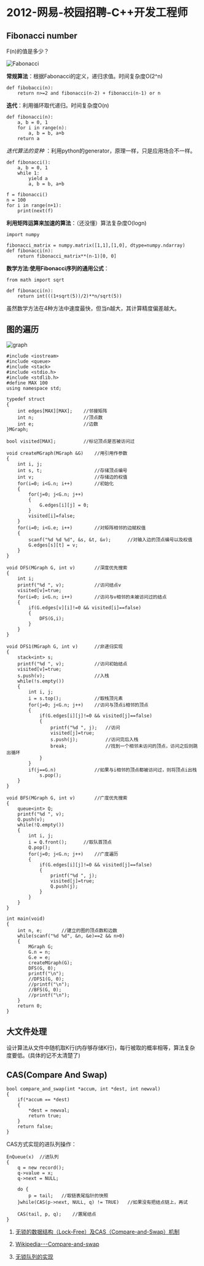 2012-网易-校园招聘-C++开发工程师
==================================

Fibonacci number
------------------

F(n)的值是多少？

![Fabonacci](https://lh6.googleusercontent.com/-0n60YMZUq5c/UHZZgx84uQI/AAAAAAAABHQ/hbn9epSpIaI/s174/NumberedEquation6.gif)

**常规算法**：根据Fabonacci的定义，递归求值。时间复杂度O(2^n)

	def fibobacci(n):
		return n>=2 and fibonacci(n-2) + fibonacci(n-1) or n

**迭代**：利用循环取代递归。时间复杂度O(n)

	def fibonacci(n):
		a, b = 0, 1
		for i in range(n):
			a, b = b, a+b
		return a

*迭代算法的变种* ：利用python的generator，原理一样，只是应用场合不一样。

	def fibonacci():
		a, b = 0, 1
		while 1:
			yield a
			a, b = b, a+b
	
	f = fibonacci()
	n = 100
	for i in range(n+1):
		print(next(f)

**利用矩阵运算来加速的算法**：（还没懂）算法复杂度O(logn)

	import numpy

	fibonacci_matrix = numpy.matrix([1,1],[1,0], dtype=numpy.ndarray)
	def fibonacci(n):
		return fibonacci_matrix**(n-1)[0, 0]

**数学方法:使用Fibonacci序列的通用公式**：

	from math import sqrt

	def fibonacci(n):
		return int(((1+sqrt(5))/2)**n/sqrt(5))

虽然数学方法在4种方法中速度最快，但当n越大，其计算精度偏差越大。

图的遍历
----------

![graph](https://lh3.googleusercontent.com/-WAC-FEacK3A/UHZ1eVyHU-I/AAAAAAAABHk/pHRhHRwszLQ/s347/graph-sample.jpg)

	#include <iostream>
	#include <queue>
	#include <stack>
	#include <stdio.h>
	#include <stdlib.h>
	#define MAX 100
	using namespace std;
	
	typedef struct 
	{
		int edges[MAX][MAX];	//邻接矩阵
		int n;					//顶点数
		int e;					//边数
	}MGraph;
	
	bool visited[MAX];			//标记顶点是否被访问过
	
	void createMGraph(MGraph &G)	//用引用作参数
	{
		int i, j;
		int s, t;					//存储顶点编号
		int v;						//存储边的权值
		for(i=0; i<G.n; i++)		//初始化
		{
			for(j=0; j<G.n; j++)
			{
				G.edges[i][j] = 0;
			}
			visited[i]=false;
		}
		for(i=0; i<G.e; i++)		//对矩阵相邻的边赋权值
		{
			scanf("%d %d %d", &s, &t, &v);		//对输入边的顶点编号以及权值
			G.edges[s][t] = v;
		}
	}
	
	void DFS(MGraph G, int v)		//深度优先搜索
	{
		int i;
		printf("%d ", v);			//访问结点v
		visited[v]=true;
		for(i=0; i<G.n; i++)		//访问与v相邻的未被访问过的结点
		{
			if(G.edges[v][i]!=0 && visited[i]==false)
			{
				DFS(G,i);
			}
		}
	}
	
	void DFS1(MGraph G, int v)		//非递归实现
	{
		stack<int> s;
		printf("%d ", v);			//访问初始结点
		visited[v]=true;
		s.push(v);					//入栈
		while(!s.empty())
		{
			int i, j;
			i = s.top();			//取栈顶元素
			for(j=0; j<G.n; j++)	//访问与顶点i相邻的顶点
			{
				if(G.edges[i][j]!=0 && visited[j]==false)
				{
					printf("%d ", j);	//访问
					visited[j]=true;
					s.push(j);			//访问完后入栈
					break;				//找到一个相邻未访问的顶点，访问之后则跳出循环
				}
			}
			if(j==G.n)				//如果与i相邻的顶点都被访问过，则将顶点i出栈
				s.pop();
		}
	}
	
	void BFS(MGraph G, int v)		//广度优先搜索
	{
		queue<int> Q;
		printf("%d ", v);
		Q.push(v);
		while(!Q.empty())
		{
			int i, j;
			i = Q.front();		//取队首顶点
			Q.pop();
			for(j=0; j<G.n; j++)	//广度遍历
			{
				if(G.edges[i][j]!=0 && visited[j]==false)
				{
					printf("%d ", j);
					visited[j]=true;
					Q.push(j);
				}
			}
		}
	}
	
	int main(void)
	{
		int n, e;		//建立的图的顶点数和边数
		while(scanf("%d %d", &n, &e)==2 && n>0)
		{
			MGraph G;
			G.n = n;
			G.e = e;
			createMGraph(G);
			DFS(G, 0);
			printf("\n");
			//DFS1(G, 0);
			//printf("\n");
			//BFS(G, 0);
			//printf("\n");
		}
		return 0;
	}


大文件处理
------------

设计算法从文件中随机取K行(内存够存储K行)，每行被取的概率相等，算法复杂度要低。(具体的记不太清楚了)

CAS(Compare And Swap)
-------------------------

	bool compare_and_swap(int *accum, int *dest, int newval)
	{
		if(*accum == *dest)
		{
			*dest = newval;
			return true;
		}
		return false;
	}

CAS方式实现的进队列操作：

	EnQueue(x)	//进队列
	{
		q = new record();
		q->value = x;
		q->next = NULL;

		do {
			p = tail;	//取链表尾指针的快照
		}while(CAS(p->next, NULL, q) != TRUE)	//如果没有把结点链上，再试

		CAS(tail, p, q);	//置尾结点
	}

1. [无锁的数据结构（Lock-Free）及CAS（Compare-and-Swap）机制](http://blog.csdn.net/lifesider/article/details/6582338)

2. [Wikipedia---Compare-and-swap](http://en.wikipedia.org/wiki/Compare-and-swap)

3. [无锁队列的实现](http://coolshell.cn/articles/8239.html)

